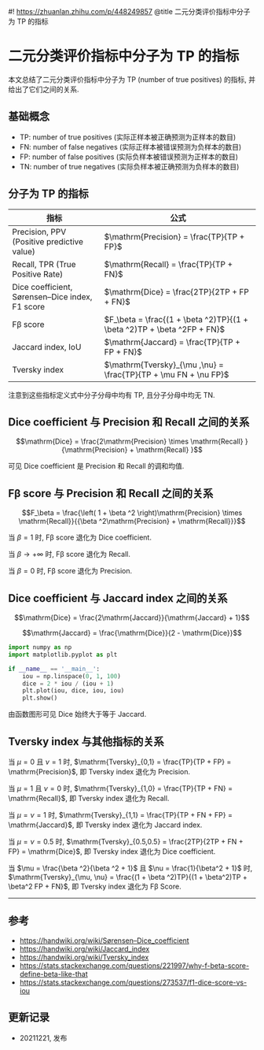 #! https://zhuanlan.zhihu.com/p/448249857
@title 二元分类评价指标中分子为 TP 的指标

# 二元分类评价指标中分子为 TP 的指标

本文总结了二元分类评价指标中分子为 TP (number of true positives) 的指标, 并给出了它们之间的关系.

## 基础概念
- TP: number of true positives (实际正样本被正确预测为正样本的数目)
- FN: number of false negatives (实际正样本被错误预测为负样本的数目)
- FP: number of false positives (实际负样本被错误预测为正样本的数目)
- TN: number of true negatives (实际负样本被正确预测为负样本的数目)

## 分子为 TP 的指标

指标                                       | 公式
-------------------------------------------|--------
Precision, PPV (Positive predictive value) | $\mathrm{Precision} = \frac{TP}{TP + FP}$
Recall, TPR (True Positive Rate)           | $\mathrm{Recall} = \frac{TP}{TP + FN}$
Dice coefficient, Sørensen–Dice index, F1 score | $\mathrm{Dice} = \frac{2TP}{2TP + FP + FN}$ 
Fβ score                                  | $F_\beta = \frac{(1 + \beta ^2)TP}{(1 + \beta ^2)TP + \beta ^2FP + FN}$
Jaccard index, IoU                        | $\mathrm{Jaccard} = \frac{TP}{TP + FP + FN}$
Tversky index                             | $\mathrm{Tversky}_{\mu ,\nu} = \frac{TP}{TP + \mu FN + \nu FP}$

注意到这些指标定义式中分子分母中均有 TP, 且分子分母中均无 TN.

## Dice coefficient 与 Precision 和 Recall 之间的关系
$$\mathrm{Dice} = \frac{2\mathrm{Precision} \times \mathrm{Recall} }{\mathrm{Precision} + \mathrm{Recall} }$$

可见 Dice coefficient 是 Precision 和 Recall 的调和均值.

## Fβ score 与 Precision 和 Recall 之间的关系
$$F_\beta = \frac{\left( 1 + \beta ^2  \right)\mathrm{Precision} \times \mathrm{Recall}}{{\beta ^2\mathrm{Precision} + \mathrm{Recall}}}$$

当 $\beta = 1$ 时, Fβ score 退化为 Dice coefficient.

当 $\beta \to + \infty$ 时, Fβ score 退化为 Recall.

当 $\beta = 0$ 时, Fβ score 退化为 Precision.

## Dice coefficient 与 Jaccard index 之间的关系
$$\mathrm{Dice} = \frac{2\mathrm{Jaccard}}{\mathrm{Jaccard} + 1}$$

$$\mathrm{Jaccard} = \frac{\mathrm{Dice}}{2 - \mathrm{Dice}}$$

```python
import numpy as np
import matplotlib.pyplot as plt

if __name__ == '__main__':
    iou = np.linspace(0, 1, 100)
    dice = 2 * iou / (iou + 1)
    plt.plot(iou, dice, iou, iou)
    plt.show()
```
由函数图形可见 Dice 始终大于等于 Jaccard.


## Tversky index 与其他指标的关系

当 $\mu = 0$ 且 $\nu = 1$ 时, $\mathrm{Tversky}_{0,1} = \frac{TP}{TP + FP} = \mathrm{Precision}$, 即 Tversky index 退化为 Precision.

当 $\mu = 1$ 且 $\nu = 0$ 时, $\mathrm{Tversky}_{1,0} = \frac{TP}{TP + FN} = \mathrm{Recall}$, 即 Tversky index 退化为 Recall.

当 $\mu = \nu = 1$ 时, $\mathrm{Tversky}_{1,1} = \frac{TP}{TP + FN + FP} = \mathrm{Jaccard}$, 即 Tversky index 退化为 Jaccard index.

当 $\mu = \nu = 0.5$ 时, $\mathrm{Tversky}_{0.5,0.5} = \frac{2TP}{2TP + FN + FP} = \mathrm{Dice}$, 即 Tversky index 退化为 Dice coefficient.

当 $\mu = \frac{\beta ^2}{\beta ^2 + 1}$ 且 $\nu = \frac{1}{\beta^2 + 1}$ 时, $\mathrm{Tversky}_{\mu, \nu} = \frac{(1 + \beta ^2)TP}{(1 + \beta^2)TP + \beta^2 FP + FN}$, 即 Tversky index 退化为 Fβ Score.

---
## 参考
- <https://handwiki.org/wiki/Sørensen–Dice_coefficient>
- <https://handwiki.org/wiki/Jaccard_index>
- <https://handwiki.org/wiki/Tversky_index>
- <https://stats.stackexchange.com/questions/221997/why-f-beta-score-define-beta-like-that>
- <https://stats.stackexchange.com/questions/273537/f1-dice-score-vs-iou>

## 更新记录
- 20211221, 发布

